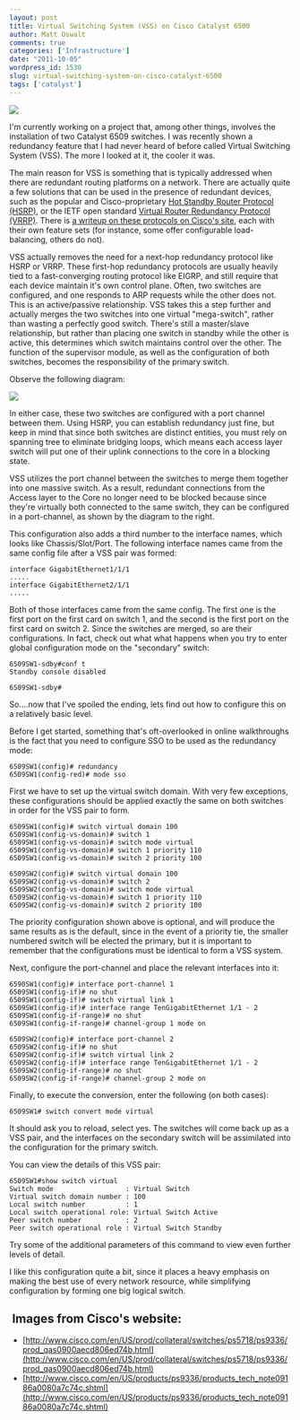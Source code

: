 ```yaml
---
layout: post
title: Virtual Switching System (VSS) on Cisco Catalyst 6500
author: Matt Oswalt
comments: true
categories: ['Infrastructure']
date: "2011-10-05"
wordpress_id: 1530
slug: virtual-switching-system-on-cisco-catalyst-6500
tags: ['catalyst']
---
```



[![](/assets/2011/10/switch1.png)](/assets/2011/10/switch1.png)

I'm currently working on a project that, among other things, involves the installation of two Catalyst 6509 switches. I was recently shown a redundancy feature that I had never heard of before called Virtual Switching System (VSS). The more I looked at it, the cooler it was.

The main reason for VSS is something that is typically addressed when there are redundant routing platforms on a network. There are actually quite a few solutions that can be used in the presence of redundant devices, such as the popular and Cisco-proprietary [Hot Standby Router Protocol (HSRP)](http://tools.ietf.org/rfc/rfc2281.txt), or the IETF open standard [Virtual Router Redundancy Protocol (VRRP)](http://tools.ietf.org/rfc/rfc5798.txt). There is [a writeup on these protocols on Cisco's site](http://en.wikipedia.org/wiki/First_Hop_Redundancy_Protocols), each with their own feature sets (for instance, some offer configurable load-balancing, others do not).

VSS actually removes the need for a next-hop redundancy protocol like HSRP or VRRP. These first-hop redundancy protocols are usually heavily tied to a fast-converging routing protocol like EIGRP, and still require that each device maintain it's own control plane. Often, two switches are configured, and one responds to ARP requests while the other does not. This is an active/passive relationship. VSS takes this a step further and actually merges the two switches into one virtual "mega-switch", rather than wasting a perfectly good switch. There's still a master/slave relationship, but rather than placing one switch in standby while the other is active, this determines which switch maintains control over the other. The function of the supervisor module, as well as the configuration of both switches, becomes the responsibility of the primary switch.

Observe the following diagram:

[![](/assets/2011/10/prod_qas0900aecd806ed74b-1.jpg)](http://www.cisco.com/en/US/prod/collateral/switches/ps5718/ps9336/prod_qas0900aecd806ed74b.html)


In either case, these two switches are configured with a port channel between them. Using HSRP, you can establish redundancy just fine, but keep in mind that since both switches are distinct entities, you must rely on spanning tree to eliminate bridging loops, which means each access layer switch will put one of their uplink connections to the core in a blocking state.

VSS utilizes the port channel between the switches to merge them together into one massive switch. As a result, redundant connections from the Access layer to the Core no longer need to be blocked because since they're virtually both connected to the same switch, they can be configured in a port-channel, as shown by the diagram to the right.

This configuration also adds a third number to the interface names, which looks like Chassis/Slot/Port. The following interface names came from the same config file after a VSS pair was formed:

    interface GigabitEthernet1/1/1
    .....
    interface GigabitEthernet2/1/1
    .....

Both of those interfaces came from the same config. The first one is the first port on the first card on switch 1, and the second is the first port on the first card on switch 2. Since the switches are merged, so are their configurations. In fact, check out what what happens when you try to enter global configuration mode on the "secondary" switch:

    6509SW1-sdby#conf t
    Standby console disabled
    
    6509SW1-sdby#

So....now that I've spoiled the ending, lets find out how to configure this on a relatively basic level.

Before I get started, something that's oft-overlooked in online walkthroughs is the fact that you need to configure SSO to be used as the redundancy mode:
    
    6509SW1(config)# redundancy
    6509SW1(config-red)# mode sso

First we have to set up the virtual switch domain. With very few exceptions, these configurations should be applied exactly the same on both switches in order for the VSS pair to form.

    
    6509SW1(config)# switch virtual domain 100
    6509SW1(config-vs-domain)# switch 1
    6509SW1(config-vs-domain)# switch mode virtual
    6509SW1(config-vs-domain)# switch 1 priority 110
    6509SW1(config-vs-domain)# switch 2 priority 100

    6509SW2(config)# switch virtual domain 100
    6509SW2(config-vs-domain)# switch 2
    6509SW2(config-vs-domain)# switch mode virtual
    6509SW2(config-vs-domain)# switch 1 priority 110
    6509SW2(config-vs-domain)# switch 2 priority 100



The priority configuration shown above is optional, and will produce the same results as is the default, since in the event of a priority tie, the smaller numbered switch will be elected the primary, but it is important to remember that the configurations must be identical to form a VSS system.

Next, configure the port-channel and place the relevant interfaces into it:
    
    6590SW1(config)# interface port-channel 1
    6509SW1(config-if)# no shut
    6509SW1(config-if)# switch virtual link 1
    6509SW1(config-if)# interface range TenGigabitEthernet 1/1 - 2
    6509SW1(config-if-range)# no shut
    6509SW1(config-if-range)# channel-group 1 mode on

    6509SW2(config)# interface port-channel 2
    6509SW2(config-if)# no shut
    6509SW2(config-if)# switch virtual link 2
    6509SW2(config-if)# interface range TenGigabitEthernet 1/1 - 2
    6509SW2(config-if-range)# no shut
    6509SW2(config-if-range)# channel-group 2 mode on

Finally, to execute the conversion, enter the following (on both cases):
    
    6509SW1# switch convert mode virtual

It should ask you to reload, select yes. The switches will come back up as a VSS pair, and the interfaces on the secondary switch will be assimilated into the configuration for the primary switch.

You can view the details of this VSS pair:
    
    6509SW1#show switch virtual
    Switch mode                  : Virtual Switch
    Virtual switch domain number : 100
    Local switch number          : 1
    Local switch operational role: Virtual Switch Active
    Peer switch number           : 2
    Peer switch operational role : Virtual Switch Standby

Try some of the additional parameters of this command to view even further levels of detail.

I like this configuration quite a bit, since it places a heavy emphasis on making the best use of every network resource, while simplifying configuration by forming one big logical switch.

##  Images from Cisco's website:
* [http://www.cisco.com/en/US/prod/collateral/switches/ps5718/ps9336/prod_qas0900aecd806ed74b.html](http://www.cisco.com/en/US/prod/collateral/switches/ps5718/ps9336/prod_qas0900aecd806ed74b.html)
* [http://www.cisco.com/en/US/products/ps9336/products_tech_note09186a0080a7c74c.shtml](http://www.cisco.com/en/US/products/ps9336/products_tech_note09186a0080a7c74c.shtml)
